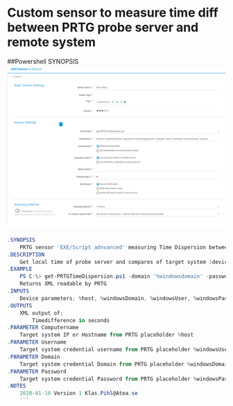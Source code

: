 # Custom sensor to measure time diff between PRTG probe server and remote system

##Powershell SYNOPSIS
![PRTG sensor setting](get-PRTGTimeDispersion_PRTG_setting.png "PRTG sensor setting")

```Powershell
.SYNOPSIS
    PRTG sensor 'EXE/Script adnvanced' measuring Time Dispersion between minitored device and PRTG server
.DESCRIPTION
    Get local time of probe server and compares of target system (device)
.EXAMPLE
    PS C:\> get-PRTGTimeDispersion.ps1 -domain '%windowsdomain' -password '%windowspassword' -computer '%host' -Username '%windowsuser'
    Returns XML readable by PRTG
.INPUTS
    Device parameters; %host, %windowsDomain, %windowsUser, %windowsPassword
.OUTPUTS
    XML output of;
        Timedifference in seconds
.PARAMETER Computername
    Target system IP or Hostname from PRTG placeholder %host
.PARAMETER Username
    Target system credential username from PRTG placeholder %windowsUser
.PARAMETER Domain
    Target system credential Domain from PRTG placeholder %windowsDomain
.PARAMETER Password
    Target system credential Password from PRTG placeholder %windowsPassword
.NOTES
    2020-01-10 Version 1 Klas.Pihl@Atea.se
    ```
